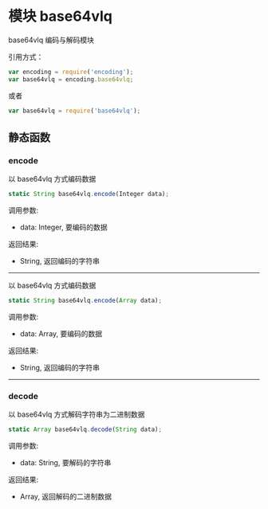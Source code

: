 # 模块 base64vlq
base64vlq 编码与解码模块

引用方式：
```JavaScript
var encoding = require('encoding');
var base64vlq = encoding.base64vlq;
```
或者
```JavaScript
var base64vlq = require('base64vlq');
```

## 静态函数
        
### encode
以 base64vlq 方式编码数据
```JavaScript
static String base64vlq.encode(Integer data);
```

调用参数:
* data: Integer, 要编码的数据

返回结果:
* String, 返回编码的字符串

--------------------------
以 base64vlq 方式编码数据
```JavaScript
static String base64vlq.encode(Array data);
```

调用参数:
* data: Array, 要编码的数据

返回结果:
* String, 返回编码的字符串

--------------------------
### decode
以 base64vlq 方式解码字符串为二进制数据
```JavaScript
static Array base64vlq.decode(String data);
```

调用参数:
* data: String, 要解码的字符串

返回结果:
* Array, 返回解码的二进制数据

